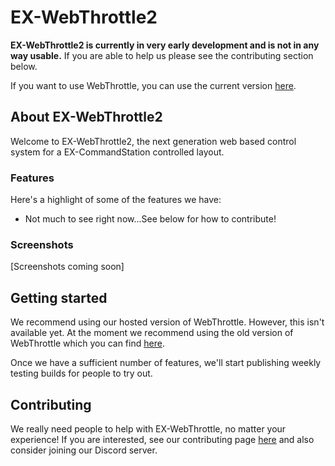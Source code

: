# EX-WebThrottle2
**EX-WebThrottle2 is currently in very early development and is not in any way usable.**
If you are able to help us please see the contributing section below.

If you want to use WebThrottle, you can use the current version [here](https://dcc-ex.com/WebThrottle-EX).

## About EX-WebThrottle2
Welcome to EX-WebThrottle2, the next generation web based control system for a EX-CommandStation controlled layout.

### Features
Here's a highlight of some of the features we have:

- Not much to see right now...See below for how to contribute! 
### Screenshots 
[Screenshots coming soon]
## Getting started
We recommend using our hosted version of WebThrottle. However, this isn't available yet.
At the moment we recommend using the old version of WebThrottle which you can find [here](https://dcc-ex.com/WebThrottle-EX).

Once we have a sufficient number of features, we'll start publishing weekly testing builds for people to try out.


## Contributing

We really need people to help with EX-WebThrottle, no matter your experience! 
If you are interested, see our contributing page [here](https://dcc-ex.com/about/contributing/webthrottle.html) and also consider joining our Discord server.